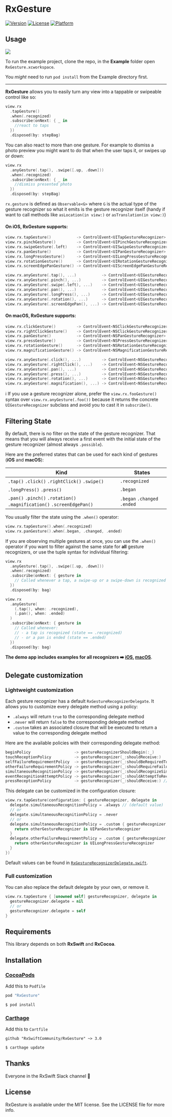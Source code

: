 # RxGesture

[![Version](https://img.shields.io/cocoapods/v/RxGesture.svg?style=flat)](http://cocoapods.org/pods/RxGesture)
[![License](https://img.shields.io/cocoapods/l/RxGesture.svg?style=flat)](http://cocoapods.org/pods/RxGesture)
[![Platform](https://img.shields.io/cocoapods/p/RxGesture.svg?style=flat)](http://cocoapods.org/pods/RxGesture)

## Usage

![](Pod/Assets/demo.gif)

To run the example project, clone the repo, in the __Example__ folder open `RxGesture.xcworkspace`.

You _might_ need to run `pod install` from the Example directory first.

---

__RxGesture__ allows you to easily turn any view into a tappable or swipeable control like so:

```swift
view.rx
  .tapGesture()
  .when(.recognized)
  .subscribe(onNext: { _ in
    //react to taps
  })
  .disposed(by: stepBag)
```

You can also react to more than one  gesture. For example to dismiss a photo preview you might want to do that when the user taps it, or swipes up or down:

```swift
view.rx
  .anyGesture(.tap(), .swipe([.up, .down]))
  .when(.recognized)
  .subscribe(onNext: { _ in
    //dismiss presented photo
  })
  .disposed(by: stepBag)
```

`rx.gesture` is defined as `Observable<G>` where `G` is the actual type of the gesture recognizer so what it emits is the gesture recognizer itself (handy if want to call methods like `asLocation(in view:)` or `asTranslation(in view:)`)


#### On iOS, RxGesture supports:

```swift
view.rx.tapGesture()           -> ControlEvent<UITapGestureRecognizer>
view.rx.pinchGesture()         -> ControlEvent<UIPinchGestureRecognizer>
view.rx.swipeGesture(.left)    -> ControlEvent<UISwipeGestureRecognizer>
view.rx.panGesture()           -> ControlEvent<UIPanGestureRecognizer>
view.rx.longPressGesture()     -> ControlEvent<UILongPressGestureRecognizer>
view.rx.rotationGesture()      -> ControlEvent<UIRotationGestureRecognizer>
view.rx.screenEdgePanGesture() -> ControlEvent<UIScreenEdgePanGestureRecognizer>

view.rx.anyGesture(.tap(), ...)           -> ControlEvent<UIGestureRecognizer>
view.rx.anyGesture(.pinch(), ...)         -> ControlEvent<UIGestureRecognizer>
view.rx.anyGesture(.swipe(.left), ...)    -> ControlEvent<UIGestureRecognizer>
view.rx.anyGesture(.pan(), ...)           -> ControlEvent<UIGestureRecognizer>
view.rx.anyGesture(.longPress(), ...)     -> ControlEvent<UIGestureRecognizer>
view.rx.anyGesture(.rotation(), ...)      -> ControlEvent<UIGestureRecognizer>
view.rx.anyGesture(.screenEdgePan(), ...) -> ControlEvent<UIGestureRecognizer>
```

#### On macOS, RxGesture supports:

```swift
view.rx.clickGesture()         -> ControlEvent<NSClickGestureRecognizer>
view.rx.rightClickGesture()    -> ControlEvent<NSClickGestureRecognizer>
view.rx.panGesture()           -> ControlEvent<NSPanGestureRecognizer>
view.rx.pressGesture()         -> ControlEvent<NSPressGestureRecognizer>
view.rx.rotationGesture()      -> ControlEvent<NSRotationGestureRecognizer>
view.rx.magnificationGesture() -> ControlEvent<NSMagnificationGestureRecognizer>

view.rx.anyGesture(.click(), ...)         -> ControlEvent<NSGestureRecognizer>
view.rx.anyGesture(.rightClick(), ...)    -> ControlEvent<NSGestureRecognizer>
view.rx.anyGesture(.pan(), ...)           -> ControlEvent<NSGestureRecognizer>
view.rx.anyGesture(.press(), ...)         -> ControlEvent<NSGestureRecognizer>
view.rx.anyGesture(.rotation(), ...)      -> ControlEvent<NSGestureRecognizer>
view.rx.anyGesture(.magnification(), ...) -> ControlEvent<NSGestureRecognizer>
```


ℹ️ If you use a gesture recognizer alone, prefer the `view.rx.fooGesture()` syntax over `view.rx.anyGesture(.foo())` because it returns the concrete `UIGestureRecognizer` subclass and avoid you to cast it in `subscribe()`.


## Filtering State

By default, there is no filter on the state of the gesture recognizer. That means that you will always receive a first event with the initial state of the gesture recognizer (almost always `.possible`).

Here are the preferred states that can be used for each kind of gestures (__iOS__ and __macOS__):

Kind | States
---|---
`.tap()` `.click()` `.rightClick()` `.swipe()`| `.recognized`
`.longPress()` `.press()` | `.began`
`.pan()` `.pinch()` `.rotation()` `.magnification()` `.screenEdgePan()` | `.began` `.changed` `.ended`

You usually filter the state using the `.when()` operator:
```swift
view.rx.tapGesture().when(.recognized)
view.rx.panGesture().when(.began, .changed, .ended)
```

If you are observing multiple gestures at once, you can use the `.when()` operator if you want to filter against the same state for __all__ gesture recognizers, or use the tuple syntax for individual filtering:

```swift
view.rx
  .anyGesture(.tap(), .swipe([.up, .down]))
  .when(.recognized)
  .subscribe(onNext: { gesture in
    // Called whenever a tap, a swipe-up or a swipe-down is recognized (state == .recognized)
  })
  .disposed(by: bag)

view.rx
  .anyGesture(
    (.tap(), when: .recognized),
    (.pan(), when: .ended)
  )
  .subscribe(onNext: { gesture in
    // Called whenever:
    // - a tap is recognized (state == .recognized)
    // - or a pan is ended (state == .ended)
  })
  .disposed(by: bag)
```


__The demo app includes examples for all recognizers ➡️ [iOS](Example/RxGesture/ViewController.swift), [macOS](Example/RxGesture-OSX/ViewController.swift)__.

## Delegate customization
### Lightweight customization
Each gesture recognizer has a default `RxGestureRecognizerDelegate`. It allows you to customize every delegate method using a policy:
- `.always` will return `true` to the corresponding delegate method
- `.never` will return `false` to the corresponding delegate method
- `.custom` takes an associated closure that will be executed to return a value to the corresponding delegate method

Here are the available policies with their corresponding delegate method:
```swift
beginPolicy                   -> gestureRecognizerShouldBegin(:_)
touchReceptionPolicy          -> gestureRecognizer(_:shouldReceive:)
selfFailureRequirementPolicy  -> gestureRecognizer(_:shouldBeRequiredToFailBy:)
otherFailureRequirementPolicy -> gestureRecognizer(_:shouldRequireFailureOf:)
simultaneousRecognitionPolicy -> gestureRecognizer(_:shouldRecognizeSimultaneouslyWith:)
eventRecognitionAttemptPolicy -> gestureRecognizer(_:shouldAttemptToRecognizeWith:) // macOS only
pressReceptionPolicy          -> gestureRecognizer(_:shouldReceive:) // iOS only
```

This delegate can be customized in the configuration closure:
```swift
view.rx.tapGesture(configuration: { gestureRecognizer, delegate in
  delegate.simultaneousRecognitionPolicy = .always // (default value)
  // or
  delegate.simultaneousRecognitionPolicy = .never
  // or
  delegate.simultaneousRecognitionPolicy = .custom { gestureRecognizer, otherGestureRecognizer in
    return otherGestureRecognizer is UIPanGestureRecognizer
  }
  delegate.otherFailureRequirementPolicy = .custom { gestureRecognizer, otherGestureRecognizer in
    return otherGestureRecognizer is UILongPressGestureRecognizer
  }
})
```

Default values can be found in [`RxGestureRecognizerDelegate.swift`](Pod/Classes/RxGestureRecognizerDelegate.swift#L56).

### Full customization
You can also replace the default delegate by your own, or remove it.
```swift
view.rx.tapGesture { [unowned self] gestureRecognizer, delegate in
  gestureRecognizer.delegate = nil
  // or
  gestureRecognizer.delegate = self
}
```

## Requirements

This library depends on both __RxSwift__ and __RxCocoa__.


## Installation

### [CocoaPods](https://guides.cocoapods.org/using/using-cocoapods.html)

Add this to `Podfile`

```swift
pod "RxGesture"
```

```bash
$ pod install
```

### [Carthage](https://github.com/Carthage/Carthage)

Add this to `Cartfile`

```
github "RxSwiftCommunity/RxGesture" ~> 3.0
```

```bash
$ carthage update
```

## Thanks

Everyone in the RxSwift Slack channel 💯

## License

RxGesture is available under the MIT license. See the LICENSE file for more info.
